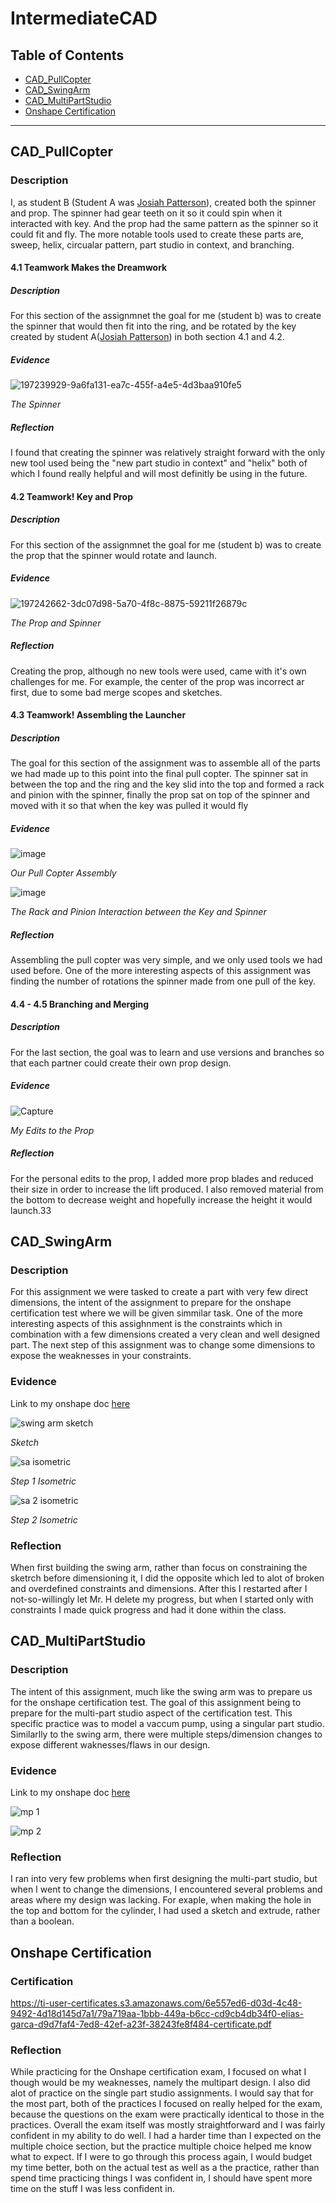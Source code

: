 # IntermediateCAD


## Table of Contents
* [CAD_PullCopter](#CAD_PullCopter)
* [CAD_SwingArm](#CAD_SwingArm)
* [CAD_MultiPartStudio](#CAD_MultiPartStudio)
* [Onshape Certification](#Onshape_Certification)
---




## CAD_PullCopter

### Description
I, as student B (Student A was [Josiah Patterson](https://github.com/jpatter43/CircuitPython)), created both the spinner and prop. The spinner had gear teeth on it so it could spin when it interacted with key. And the prop had the same pattern as the spinner so it could fit and fly. The more notable tools used to create these parts are, sweep, helix, circualar pattern, part studio in context, and branching.

#### 4.1 Teamwork Makes the Dreamwork

##### Description
For this section of the assignmnet the goal for me (student b) was to create the spinner that would then fit into the ring, and be rotated by the key created by student A([Josiah Patterson](https://github.com/jpatter43/CircuitPython)) in both section 4.1 and 4.2.
##### Evidence

![197239929-9a6fa131-ea7c-455f-a4e5-4d3baa910fe5](https://user-images.githubusercontent.com/112961319/198025026-d3902f64-4cc0-434e-9433-d9f1694c3a4f.png)

_The Spinner_
##### Reflection
I found that creating the spinner was relatively straight forward with the only new tool used being the "new part studio in context" and "helix" both of which I found really helpful and will most definitly be using in the future.

#### 4.2 Teamwork! Key and Prop

##### Description
For this section of the assignmnet the goal for me (student b) was to create the prop that the spinner would rotate and launch.
##### Evidence

![197242662-3dc07d98-5a70-4f8c-8875-59211f26879c](https://user-images.githubusercontent.com/112961319/198026788-f04feb4c-02d2-4893-b5c8-f63dd0381378.png)

_The Prop and Spinner_
##### Reflection
Creating the prop, although no new tools were used, came with it's own challenges for me. For example, the center of the prop was incorrect ar first, due to some bad merge scopes and sketches.
#### 4.3 Teamwork! Assembling the Launcher

##### Description
The goal for this section of the assignment was to assemble all of the parts we had made up to this point into the final pull copter. The spinner sat in between the top and the ring and the key slid into the top and formed a rack and pinion with the spinner, finally the prop sat on top of the spinner and moved with it so that when the key was pulled it would fly
##### Evidence

![image](https://user-images.githubusercontent.com/112961319/198029870-b9ab2447-e8d1-415f-8160-b0e40509a1bf.png)

_Our Pull Copter Assembly_

![image](https://user-images.githubusercontent.com/112961319/198035778-49edf646-9282-4766-8481-57e8f2220684.png)

_The Rack and Pinion Interaction between the Key and Spinner_
##### Reflection
Assembling the pull copter was very simple, and we only used tools we had used before. One of the more interesting aspects of this assignment was finding the number of rotations the spinner made from one pull of the key.
#### 4.4 - 4.5 Branching and Merging

##### Description
For the last section, the goal was to learn and use versions and branches so that each partner could create their own prop design.
##### Evidence

![Capture](https://user-images.githubusercontent.com/112961319/198086384-76a939f8-34fd-4041-8e90-db6bf653743f.PNG)

_My Edits to the Prop_
##### Reflection
For the personal edits to the prop, I added more prop blades and reduced their size in order to increase the lift produced. I also removed material from the bottom to decrease weight and hopefully increase the height it would launch.33

## CAD_SwingArm

### Description
For this assignment we were tasked to create a part with very few direct dimensions, the intent of the assignment to prepare for the onshape certification test where we will be given simmilar task. One of the more interesting aspects of this assighnment is the constraints which in combination with a few dimensions created a very clean and well designed part. The next step of this assignment was to change some dimensions to expose the weaknesses in your constraints.
### Evidence
Link to my onshape doc [here](https://cvilleschools.onshape.com/documents/63193e990799276a8b286714/w/75c6481a7714cafa6a0dff0b/e/595816b047ea5bd66d5b0dc5?renderMode=0&rightPanel=variableTablePanel&uiState=635694255902f51d731057ae)

![swing arm sketch](https://user-images.githubusercontent.com/112961319/197537826-1cb59915-9afb-4aa1-a134-e95e0e6aca54.PNG)

_Sketch_

![sa isometric](https://user-images.githubusercontent.com/112961319/197537939-ee02db27-bf88-49e1-9012-39be8995c7f2.PNG)

_Step 1 Isometric_

![sa 2 isometric](https://user-images.githubusercontent.com/112961319/197538038-8c72680c-3259-4c58-bc37-b07d5362c5e4.PNG)

_Step 2 Isometric_
### Reflection
When first building the swing arm, rather than focus on constraining the sketrch before dimensioning it, I did the opposite which led to alot of broken and overdefined constraints and dimensions. After this I restarted after I not-so-willingly let Mr. H delete my progress, but when I started only with constraints I made quick progress and had it done within the class.

## CAD_MultiPartStudio

### Description
The intent of this assignment, much like the swing arm was to prepare us for the onshape certification test. The goal of this assignment being to prepare for the multi-part studio aspect of the certification test. This specific practice was to model a vaccum pump, using a singular part studio. Similarlly to the swing arm, there were multiple steps/dimension changes to expose different waknesses/flaws in our design.
### Evidence
Link to my onshape doc [here](https://cvilleschools.onshape.com/documents/14b0c57cafa035eb95bd546d/w/719b063fd68938765fbdc7f6/e/d97b82996295e98e89af19d0)

![mp 1](https://user-images.githubusercontent.com/112961319/236220441-923a661b-8bfa-4c97-afda-cd42dd69eb80.PNG)

![mp 2](https://user-images.githubusercontent.com/112961319/236220419-784c7205-334f-4793-a601-95e5c3275917.PNG)

### Reflection
I ran into very few problems when first designing the multi-part studio, but when I went to change the dimensions, I encountered several problems and areas where my design was lacking. For exaple, when making the hole in the top and bottom for the cylinder, I had used a sketch and extrude, rather than a boolean.

## Onshape Certification

### Certification
https://ti-user-certificates.s3.amazonaws.com/6e557ed6-d03d-4c48-9492-4d18d145d7a1/79a719aa-1bbb-449a-b6cc-cd9cb4db34f0-elias-garca-d9d7faf4-7ed8-42ef-a23f-38243fe8f484-certificate.pdf

### Reflection
 While practicing for the Onshape certification exam, I focused on what I though would be my weaknesses, namely the multipart design. I also did alot of practice on the single part studio assignments. I would say that for the most part, both of the practices I focused on really helped for the exam, because the questions on the exam were practically identical to those in the practices. Overall the exam itself was mostly straightforward and I was fairly confident in my ability to do well. I had a harder time than I expected on the multiple choice section, but the practice multiple choice helped me know what to expect. If I were to go through this process again, I would budget my time better, both on the actual test as well as a the practice, rather than spend time practicing things I was confident in, I should have spent more time on the stuff I was less confident in.  
